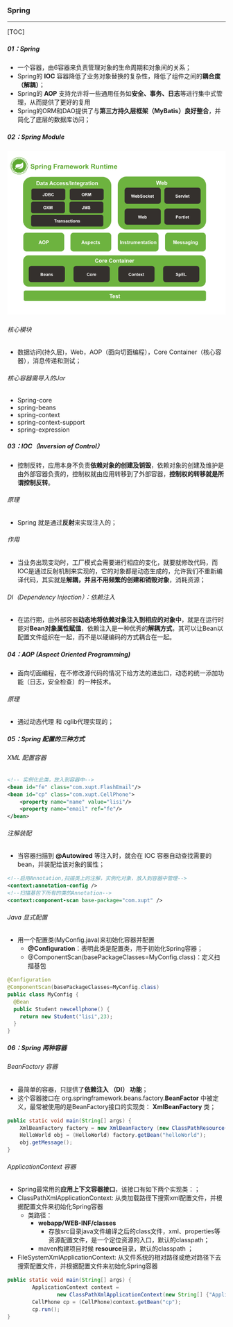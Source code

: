 ### Spring 

------

[TOC]

##### 01：Spring

- 一个容器，由6容器来负责管理对象的生命周期和对象间的关系；
- Spring的 **IOC** 容器降低了业务对象替换的复杂性，降低了组件之间的**耦合度（解耦）**；
- Spring的 **AOP** 支持允许将一些通用任务如**安全、事务、日志**等进行集中式管理，从而提供了更好的复用
- Spring的ORM和DAO提供了与**第三方持久层框架（MyBatis）良好整合**，并简化了底层的数据库访问；

##### 02：Spring Module

![](https://github.com/likang315/Middleware/blob/master/13%EF%BC%9ASpring/photos/spring-module.png?raw=true)

###### 	核心模块

- 数据访问(持久层)，Web，AOP（面向切面编程），Core Container（核心容器），消息传递和测试；


###### 	核心容器需导入的Jar

- Spring-core
- spring-beans
- spring-context
- spring-context-support
- spring-expression

##### 03：IOC（Inversion of Control）

- 控制反转，应用本身不负责**依赖对象的创建及销毁**，依赖对象的创建及维护是由外部容器负责的，控制权就由应用转移到了外部容器，**控制权的转移就是所谓控制反转**。


###### 原理

- Spring 就是通过**反射**来实现注入的；


###### 作用

- 当业务出现变动时，工厂模式会需要进行相应的变化，就要就修改代码，而IOC是通过反射机制来实现的，它的对象都是动态生成的，允许我们不重新编译代码，其实就是**解耦，并且不用频繁的创建和销毁对象**，消耗资源；


###### DI（Dependency Injection）：依赖注入

- 在运行期，由外部容器**动态地将依赖对象注入到相应的对象中**，就是在运行时能对**Bean对象属性赋值**，依赖注入是一种优秀的**解耦方式**，其可以让Bean以配置文件组织在一起，而不是以硬编码的方式耦合在一起。


##### 04：AOP (Aspect Oriented Programming) 

- 面向切面编程，在不修改源代码的情况下给方法的进出口，动态的统一添加功能（日志，安全检查）的一种技术。


###### 原理

- 通过动态代理 和 cglib代理实现的；


##### 05：Spring 配置的三种方式

######    XML 配置容器

```xml
<!-- 实例化此类，放入到容器中-->
<bean id="fe" class="com.xupt.FlashEmail"/>
<bean id="cp" class="com.xupt.CellPhone">
    <property name="name" value="lisi"/>
    <property name="email" ref="fe"/>
</bean>
```

######    注解装配

- 当容器扫描到 **@Autowired** 等注入时，就会在 IOC 容器自动查找需要的 bean，并装配给该对象的属性；


```xml
<!--启用Annotation,扫描类上的注解，实例化对象，放入到容器中管理-->
<context:annotation-config />  
<!--扫描基包下所有的类的Annotation-->
<context:component-scan base-package="com.xupt" />
```

###### Java 显式配置

- 用一个配置类(MyConfig.java)来初始化容器并配置
  - **@Configuration**：表明此类是配置类，用于初始化Spring容器；
  - @ComponentScan(basePackageClasses=MyConfig.class)：定义扫描基包

```java
@Configuration
@ComponentScan(basePackageClasses=MyConfig.class)
public class MyConfig {
  @Bean
  public Student newcellphone() {
    return new Student("lisi",23);
  }
}
```

##### 06：Spring 两种容器

###### BeanFactory 容器

- 最简单的容器，只提供了**依赖注入 （DI） 功能**；
- 这个容器接口在 org.springframework.beans.factory.**BeanFactor** 中被定义，最常被使用的是BeanFactory接口的实现类： **XmlBeanFactory** 类；

```java
public static void main(String[] args) {
    XmlBeanFactory factory = new XmlBeanFactory (new ClassPathResource("Beans.xml"));
    HelloWorld obj = (HelloWorld) factory.getBean("helloWorld");
    obj.getMessage();
}
```

###### ApplicationContext 容器

- Spring最常用的**应用上下文容器接口**，该接口有如下两个实现类：；
- ClassPathXmlApplicationContext: 从类加载路径下搜索xml配置文件，并根据配置文件来初始化Spring容器
  - 类路径：
    - **webapp/WEB-INF/classes**
      - 存放src目录java文件编译之后的class文件，xml、properties等资源配置文件，是一个定位资源的入口，默认的classpath；
    - maven构建项目时候 **resource**目录，默认的classpath ；
- FileSystemXmlApplicationContext: 从文件系统的相对路径或绝对路径下去搜索配置文件，并根据配置文件来初始化Spring容器

```java
public static void main(String[] args) {
		ApplicationContext context =
				new ClassPathXmlApplicationContext(new String[] {"ApplicationContext.xml"});
		CellPhone cp = (CellPhone)context.getBean("cp");
		cp.run();
}
```
